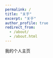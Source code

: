 ```yaml
---
permalink: /
title: "关于"
excerpt: "关于"
author_profile: true
redirect_from: 
  - /about/
  - /about.html
---
```


我的个人主页
